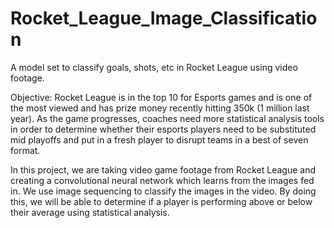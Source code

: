 # Rocket_League_Image_Classification
A model set to classify goals, shots, etc in Rocket League using video footage.

Objective:
Rocket League is in the top 10 for Esports games and is one of the most viewed and has prize money recently hitting 350k (1 million last year). As the game progresses, coaches need more statistical analysis tools in order to determine whether their esports players need to be substituted mid playoffs and put in a fresh player to disrupt teams in a best of seven format.

In this project, we are taking video game footage from Rocket League and creating a convolutional neural network which learns from the images fed in. We use image sequencing to classify the images in the video. By doing this, we will be able to determine if a player is performing above or below their average using statistical analysis.

